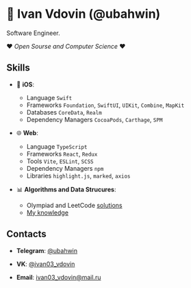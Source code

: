 # 🚀 Ivan Ⅴdovin (@ubahwin)

Software Engineer. 

❤ *Open Sourse and Computer Science* ❤

## Skills

- 📱 **iOS**:
  - Language `Swift`
  - Frameworks `Foundation`, `SwiftUI`, `UIKit`, `Combine`, `MapKit`
  - Databases `CoreData`, `Realm`
  - Dependency Managers `CocoaPods`, `Carthage`, `SPM`
  
- 🌐 **Web**:
  - Language `TypeScript`
  - Frameworks `React`, `Redux`
  - Tools `Vite`, `ESLint`, `SCSS`
  - Dependency Managers `npm`
  - Libraries `highlight.js`, `marked`, `axios`
 
- 📊 **Algorithms and Data Strucures**:
  - Olympiad and LeetCode [solutions](https://github.com/ubahwin/leetcode)
  - [My knowledge](https://github.com/ubahwin/learning-algoritms-swift)

## Contacts

- **Telegram**: [@ubahwin](https://t.me/ubahwin)

- **VK**: [@ivan03_vdovin](https://vk.com/ivan03_vdovin)

- **Email**: [ivan03_vdovin@mail.ru](mailto:ivan03_vdovin@mail.ru)
